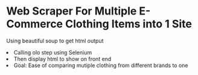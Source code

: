 <h1> Web Scraper For Multiple E-Commerce Clothing Items into 1 Site</h1>

<l1> Using beautiful soup to get html output</li>
<li> Calling olo step using Selenium </li> 
<li> Then display html to show on front end </li>
<li> Goal: Ease of comparing mutiple clothing from different brands to one </li>
